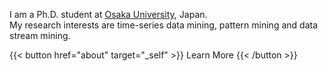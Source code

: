 

I am a Ph.D. student at [Osaka University](https://www.osaka-u.ac.jp/en), Japan.  
My research interests are time-series data mining, pattern mining and data stream mining.


{{< button href="about" target="_self" >}}
Learn More
{{< /button >}}




<!-- \
{{< button href="ja/about" target="_self" >}}
Go to Japanese page
{{< /button >}} -->

<!-- ## Selected Recent Publications -->
